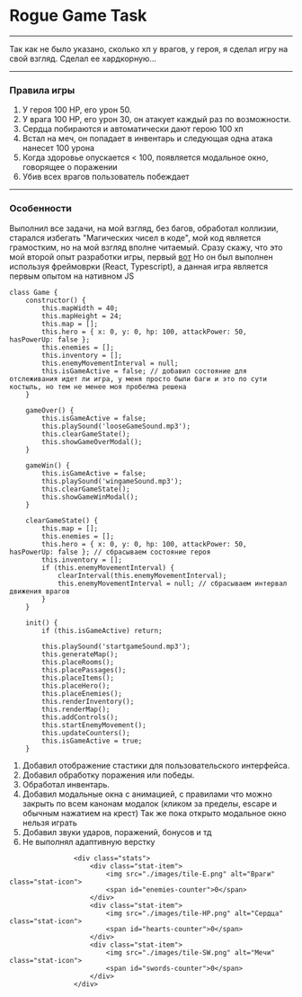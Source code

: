 # Rogue Game Task

---
Так как не было указано, сколько хп у врагов, у героя, я сделал игру на свой взгляд.
Сделал ее хардкорную...

---

### Правила игры
1. У героя 100 HP, его урон 50.
2. У врага 100 HP, его урон 30, он атакует каждый раз по возможности.
3. Сердца побираются и автоматически дают герою 100 хп
4. Встал на меч, он попадает в инвентарь и следующая одна атака нанесет 100 урона
5. Когда здоровье опускается < 100, появляется модальное окно, говорящее о поражении
6. Убив всех врагов пользователь побеждает

---

### Особенности

Выполнил все задачи, на мой взгляд, без багов, обработал коллизии, старался избегать "Магических чисел в коде", мой код является грамостким, но на мой взгляд вполне читаемый.
Сразу скажу, что это мой второй опыт разработки игры, первый [вот](https://thainlao.github.io/2048/) 
Но он был выполнен используя фреймоврки (React, Typescript), а данная игра является первым опытом на нативном JS
```
class Game {
    constructor() {
        this.mapWidth = 40;
        this.mapHeight = 24;
        this.map = [];
        this.hero = { x: 0, y: 0, hp: 100, attackPower: 50, hasPowerUp: false };
        this.enemies = [];
        this.inventory = [];
        this.enemyMovementInterval = null;
        this.isGameActive = false; // добавил состояние для отслеживания идет ли игра, у меня просто были баги и это по сути костыль, но тем не менее моя пробелма решена
    }

    gameOver() {
        this.isGameActive = false;
        this.playSound('looseGameSound.mp3');
        this.clearGameState();
        this.showGameOverModal();
    }

    gameWin() {
        this.isGameActive = false;
        this.playSound('wingameSound.mp3');
        this.clearGameState();
        this.showGameWinModal();
    }

    clearGameState() {
        this.map = [];
        this.enemies = [];
        this.hero = { x: 0, y: 0, hp: 100, attackPower: 50, hasPowerUp: false }; // сбрасываем состояние героя
        this.inventory = [];
        if (this.enemyMovementInterval) {
            clearInterval(this.enemyMovementInterval);
            this.enemyMovementInterval = null; // сбрасываем интервал движения врагов
        }
    }

    init() {
        if (this.isGameActive) return;

        this.playSound('startgameSound.mp3');
        this.generateMap();
        this.placeRooms();
        this.placePassages();
        this.placeItems();
        this.placeHero();
        this.placeEnemies();
        this.renderInventory();
        this.renderMap();
        this.addControls();
        this.startEnemyMovement();
        this.updateCounters();
        this.isGameActive = true;
    }
```

1. Добавил отображение стастики для пользовательского интерфейса.
2. Добавил обработку поражения или победы.
3. Обработал инвентарь.
4. Добавил модальные окна с анимацией, с правилами что можно закрыть по всем канонам модалок (кликом за пределы, escape и обычным нажатием на крест) Так же пока открыто модальное окно нельзя играть
5. Добавил звуки ударов, поражений, бонусов и тд
6. Не выполнял адаптивную верстку

```
				<div class="stats">
					<div class="stat-item">
						<img src="./images/tile-E.png" alt="Враги" class="stat-icon">
						<span id="enemies-counter">0</span>
					</div>
					<div class="stat-item">
						<img src="./images/tile-HP.png" alt="Сердца" class="stat-icon">
						<span id="hearts-counter">0</span>
					</div>
					<div class="stat-item">
						<img src="./images/tile-SW.png" alt="Мечи" class="stat-icon">
						<span id="swords-counter">0</span>
					</div>
				</div>
```
